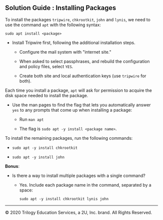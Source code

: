 ## Solution Guide : Installing Packages

To install the packages `tripwire`, `chkrootkit`, `john`  and `lynis`, we need to use the command `apt` with the following syntax:
    
`sudo apt install <package>`

- Install Tripwire first, following the additional installation steps. 

  - Configure the mail system with "internet site."

  - When asked to select passphrases, and rebuild the configuration and policy files, select `YES`.

  - Create both site and local authentication keys (use `tripwire` for both).


Each time you install a package, `apt` will ask for permission to acquire the disk space needed to install the package.
  
- Use the man pages to find the flag that lets you automatically answer `yes` to any prompts that come up when installing a package:
    -  Run `man apt`

     - The flag is `sudo apt -y install <package name>`.

To install the remaining packages, run the following commands:

- `sudo apt -y install chkrootkit`

- `sudo apt -y install john` 
  
**Bonus**:

- Is there a way to install multiple packages with a single command?
    - Yes. Include each package name in the command, separated by a space: 
    
      `sudo apt -y install chkrootkit lynis john`

---
© 2020 Trilogy Education Services, a 2U, Inc. brand. All Rights Reserved.

